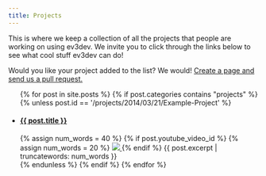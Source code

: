 ```yaml
---
title: Projects
---
```


This is where we keep a collection of all the projects that people are working
on using ev3dev. We invite you to click through the links below to see what
cool stuff ev3dev can do!

Would you like your project added to the list? We would!
[Create a page and send us a pull request.](https://github.com/ev3dev/ev3dev/wiki/Posting-A-Project)

<ul id="projects-list">
    {% for post in site.posts %}
        {% if post.categories contains "projects" %}
            {% unless post.id == '/projects/2014/03/21/Example-Project' %}
                <li>
                    <div class="project-tile-title">
                        <h4>
                            <a href="{{ site.github.url }}{{ post.url }}">{{ post.title }}</a>
                        </h4>
                    </div>
                    {% assign num_words = 40 %}
                    {% if post.youtube_video_id %}
                        {% assign num_words = 20 %}
                        <a href="{{ site.github.url }}{{ post.url }}">
                            <img class="project-tile-img" src="http://img.youtube.com/vi/{{post.youtube_video_id}}/mqdefault.jpg" />
                        </a>
                    {% endif %}
                    <span class="project-tile-excerpt">
                        {{ post.excerpt | truncatewords: num_words }}
                    </span>
                </li>
            {% endunless %}
        {% endif %}
    {% endfor %}
</ul>
